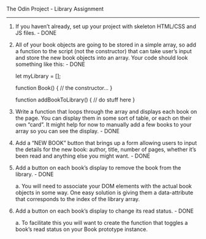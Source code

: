 The Odin Project - Library Assignment

---

1. If you haven’t already, set up your project with skeleton HTML/CSS and JS files. - DONE

2. All of your book objects are going to be stored in a simple array, so add a function to the script (not the constructor) that can take user’s input and store the new book objects into an array. Your code should look something like this: - DONE

	let myLibrary = [];

	function Book() {
	  // the constructor...
	}

	function addBookToLibrary() {
	  // do stuff here
	}

3. Write a function that loops through the array and displays each book on the page. You can display them in some sort of table, or each on their own “card”. It might help for now to manually add a few books to your array so you can see the display. - DONE

4. Add a “NEW BOOK” button that brings up a form allowing users to input the details for the new book: author, title, number of pages, whether it’s been read and anything else you might want. - DONE

5. Add a button on each book’s display to remove the book from the library. - DONE

    a. You will need to associate your DOM elements with the actual book objects in some way. One easy solution is giving them a data-attribute that corresponds to the index of the library array.

6. Add a button on each book’s display to change its read status. - DONE

    a. To facilitate this you will want to create the function that toggles a book’s read status on your Book prototype instance.
